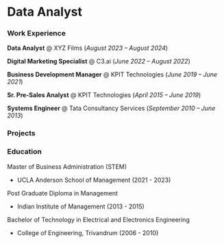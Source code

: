 # Data Analyst


### Work Experience
**Data Analyst** @ XYZ Films (_August 2023 – August 2024_)

**Digital Marketing Specialist** @ C3.ai (_June 2022 – August 2022_)

**Business Development Manager** @ KPIT Technologies (_June 2019 – June 2021_)

**Sr. Pre-Sales Analyst** @ KPIT Technologies	(_April 2015 – June 2019_)

**Systems Engineer** @ Tata Consultancy Services (_September 2010 – June 2013_)

### Projects


### Education
Master of Business Administration (STEM)
* UCLA Anderson School of Management (2021 - 2023)

Post Graduate Diploma in Management
* Indian Institute of Management (2013 - 2015)

Bachelor of Technology in Electrical and Electronics Engineering
* College of Engineering, Trivandrum (2006 - 2010)

